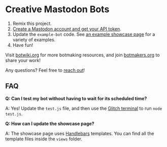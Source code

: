 # Creative Mastodon Bots

1. Remix this project.
2. [Create a Mastodon account and get your API token](https://botwiki.org/resource/tutorial/how-to-make-a-mastodon-botsin-space-app-bot/).
3. Update the `example-bot` code. See [an example showcase page](https://stefans-creative-bots.glitch.me) for a variety of examples.
4. Have fun!

Visit [botwiki.org](https://botwiki.org/) for more botmaking resources, and join [botmakers.org](https://botmakers.org/) to share your work!

Any questions? Feel free to [reach out](https://stefanbohacek.com/contact/)!


## FAQ

**Q: Can I test my bot without having to wait for its scheduled time?**

A: Yes! Update the `test.js` file, and then use the [Glitch terminal](https://help.glitch.com/hc/en-us/articles/16287551842829-Project-Terminal) to run `node test.js`.

**Q: How can I update the showcase page?**

A: The showcase page uses [Handlebars](https://handlebarsjs.com/) templates. You can find all the template files inside the `views` folder. 